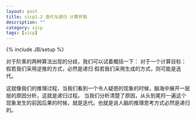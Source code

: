```yaml
---
layout: post
title: sicp1.2 迭代与递归 计算开销
description: ""
category: sicp
tags: [sicp]
---
```

{% include JB/setup %}

对于阶乘的两种算法出现的分歧，我们可以试着概括一下：
对于一个计算目标：假若我们采用逆推的方式，必然是递归
假若我们采用生成的方式，则可能是迭代。

这就像我们的推理过程，当我们看到一个令人疑惑的现象的时候，脑海中展开一层层的原因分析，这就是递归过程。
当我们分析清楚了原因，从头到尾捋一遍这个现象发生的前因后果的时候，就是迭代。也就是说人脑的推理思考方式必然是递归的。